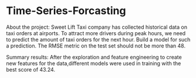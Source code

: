 # Time-Series-Forcasting

About the project: Sweet Lift Taxi company has collected historical data on taxi orders at airports. To attract more drivers during peak hours, we need to predict the amount of taxi orders for the next hour. Build a model for such a prediction.
The RMSE metric on the test set should not be more than 48.

Summary results: After the exploration and feature engineering to create new features for the data,different models were used in training with the best score of 43.24. 
